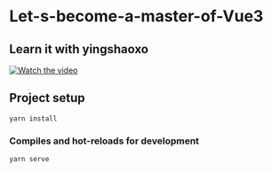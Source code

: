 # Let-s-become-a-master-of-Vue3

## Learn it with **yingshaoxo**
[![Watch the video](https://img.youtube.com/vi/YFe76UQ8Yt4/default.jpg)](https://youtu.be/YFe76UQ8Yt4)

## Project setup
```
yarn install
```

### Compiles and hot-reloads for development
```
yarn serve
```
